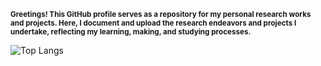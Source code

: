 <small><strong>Greetings! This GitHub profile serves as a repository for my personal research works and projects. Here, I document and upload the research endeavors and projects I undertake, reflecting my learning, making, and studying processes.</strong></small>

![Top Langs](https://github-readme-stats.vercel.app/api/top-langs/?username=Mixtre&hide_progress=true&theme=radical&hide_border=true)

